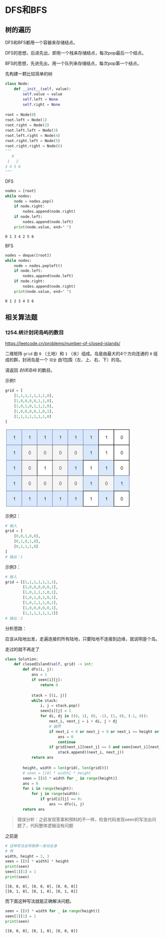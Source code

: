 # DFS和BFS

## 树的遍历

DFS和BFS都用一个容器来存储结点。

DFS的思想，后进先出，即用一个栈来存储结点，每次pop最后一个结点。

BFS的思想，先进先出，用一个队列来存储结点，每次pop第一个结点。

先构建一颗比较简单的树

```python
class Node:
    def __init__(self, value):
        self.value = value
        self.left = None
        self.right = None

root = Node(0)
root.left = Node(1)
root.right = Node(2)
root.left.left = Node(3)
root.left.right = Node(4)
root.right.left = Node(5)
root.right.right = Node(6)
"""
   0
 1   2
3 4 5 6
"""
```



DFS

```python
nodes = [root]
while nodes:
    node = nodes.pop()
    if node.right:
        nodes.append(node.right)
    if node.left:
        nodes.append(node.left)
    print(node.value, end=" ")
```

```
0 1 3 4 2 5 6
```

BFS

```python
nodes = deque([root])
while nodes:
    node = nodes.popleft()
    if node.left:
        nodes.append(node.left)
    if node.right:
        nodes.append(node.right)
    print(node.value, end=" ")
```

```
0 1 2 3 4 5 6 
```

## 相关算法题

### 1254.统计封闭岛屿的数目

https://leetcode.cn/problems/number-of-closed-islands/

二维矩阵 `grid` 由 `0` （土地）和 `1` （水）组成。岛是由最大的4个方向连通的 `0` 组成的群，封闭岛是一个 `完全` 由1包围（左、上、右、下）的岛。

请返回 *封闭岛屿* 的数目。

示例1

```python
grid = [
    [1,1,1,1,1,1,1,0],
    [1,0,0,0,0,1,1,0],
    [1,0,1,0,1,1,1,0],
    [1,0,0,0,0,1,0,1],
    [1,1,1,1,1,1,1,0]
]
```



![img](images/sample_3_1610.png)

示例2：

```python
# 输入
grid = [
    [0,0,1,0,0],
    [0,1,0,1,0],
    [0,1,1,1,0]
]
# 输出：1
```

示例3：

```python
# 输入
grid = [[1,1,1,1,1,1,1],
        [1,0,0,0,0,0,1],
        [1,0,1,1,1,0,1],
        [1,0,1,0,1,0,1],
        [1,0,1,1,1,0,1],
        [1,0,0,0,0,0,1],
        [1,1,1,1,1,1,1]]
# 输出：2
```



分析思路：

应该从陆地出发，走遍连接的所有陆地，只要陆地不连接到边缘，就说明是个岛。

走过的就不再走了

```python
class Solution:
    def closedIsland(self, grid) -> int:
        def dfs(i, j):
            ans = 1
            if seen[i][j]:
                return 0

            stack = [(i, j)]
            while stack:
                i, j = stack.pop()
                seen[i][j] = 1
                for di, dj in ((0, 1), (0, -1), (1, 0), (-1, 0)):
                    next_i, next_j = i + di, j + dj
                    # 越界
                    if next_i < 0 or next_j < 0 or next_i >= height or next_j >= width:
                        ans = 0
                        continue
                    if grid[next_i][next_j] == 0 and seen[next_i][next_j] == 0:
                        stack.append((next_i, next_j))
            return ans

        height, width = len(grid), len(grid[0])
        # seen = [[0] * width] * height
        seen = [[0] * width for _ in range(height)]
        ans = 0
        for i in range(height):
            for j in range(width):
                if grid[i][j] == 0:
                    ans += dfs(i, j)
        return ans
```

> 错误分析：之前发现答案和预料的不一样，检查代码发现seen的写法出问题了，代码整体逻辑没有问题

之前是

```python
# 这种写法会导致牵一发动全身
# 例
width, height = 3, 3
seen = [[0] * width] * height
print(seen)
seen[1][1] = 1
print(seen)
```

```
[[0, 0, 0], [0, 0, 0], [0, 0, 0]]
[[0, 1, 0], [0, 1, 0], [0, 1, 0]]
```

而下面这种写法就能正确解决问题。

```python
seen = [[0] * width for _ in range(height)]
seen[1][1] = 1
print(seen)
```

```
[[0, 0, 0], [0, 1, 0], [0, 0, 0]]
```

